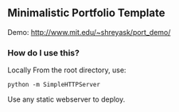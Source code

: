 ## Minimalistic Portfolio Template

Demo: http://www.mit.edu/~shreyask/port_demo/

### How do I use this?
Locally
From the root directory, use:
```
python -m SimpleHTTPServer
```

Use any static webserver to deploy.